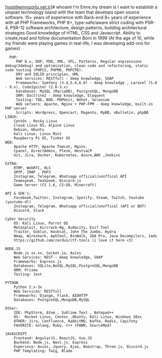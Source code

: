 [root@emrezorlu.net.tr]# whoami
I'm Emre,my dream is I want to establish a utopian technology island with the team that develops open source software.
10+ years of experience with Back-end
8+ years of experience with all PHP Frameworks, PHP 8+, type-safe/aware strict coding with PSR-4, PSR-12
software architecture, design patterns, building architectural strategies
Good knowledge of HTML, CSS and Javascript. Ability to create,read and follow documentation
Born in 1999 (At the age of 10, while my friends were playing games in real-life, I was developing add-ons for games)
   
      PHP:
         PHP 8.x, OOP, PDO, XML, SPL, Patterns, Regular expressions debug(Xdebug) and optimization, clean code and refactoring, static code testing (PHPCS, PHPMD, PHPCPD).
         DRY and SOLID principles, UML
         Web Services: RESTfull - deep knowledge, SOAP
         Frameworks: Symfony (3.4,5.4,6.0) - deep knowledge , Laravel (5.8 - 9.x), CodeIgniter (2.6-3.x)
         Databases: MySQL (MariaDB), PostgreSQL, MongoDB
         ORM: Doctrine2 - deep knowledge, Eloquent
         Testing: TDD, BDD. PHPUnit, Behat, Selenium
         Web servers: Apache, Nginx + PHP-FPM - deep knowledge, built-in PHP server
         Scripts: Wordpress, Opencart, Magento, MyBB, vBulletin, phpBB
    LINUX:
        CentOs , Rocky Linux
        Cloud Linux OS, Alpine Linux
        Debian, Ubuntu
        Kali Linux, Linux Mint
        Raspberry Pi OS, Tinker OS
    WEB:
        Apache HTTP, Apache Tomcat, Nginx,
        Cpanel, DirectAdmin, Plesk, HestiaCP
        Git, Jira, Docker, Kubernetes, Azure,AWS ,Jenkins

    EXTRA:
        RTMP, WebRTC, HLS
        SMTP, IMAP , POP3
        Instagram, Telegram, Whatsapp official/unoffical API
        Teamspeak, TeaSpeak, Discord.js
        Game Server (CS 1.6, CS:GO, Minecraft)

    API & SDK's:
        Facebook,Twitter, Instagram, Spotify, Steam, Twitch, Youtube (youtube-dl)
        Instagram, Telegram, Whatsapp official/unoffical (API or BOT)
        Discord, Slack

    Cyber Security
        OS: Kali Linux, Parrot OS
        Metasploit, Aircrack-Ng, Audacity, Exif Tool
        Traitor, Goblin, Hashcat, John The Jumbo, Hydra
        Nmap, Wireshark, ApkTool, BinWalk, IDA Pro, Java Decompilers, Jadx
        https://github.com/zardus/ctf-tools (i love it here <3)

    NODE.JS
        Node.js xx.xx, Socket.io, Axios
        Web Services: REST - deep knowledge, SOAP
        Frameworks: Express.js
        Databases: SQLite,NoSQL,MySQL,PostgreSQL,MongoDB
        ORM: Prisma
        Testing: Jest

    PYTHON
        Python 2.x-3x
        Web Services: RESTfull
        Frameworks: Django, Flask, AIOHTTP
        Databases: PostgreSQL,MongoDB,MySQL

    Other:
        IDE: PhpStorm, Atom , Sublime Text , Notepad++
        OS:  Rocket Linux, Centos ,Ubuntu, Kali Linux, Windows 20xx
        OTHER: Jira, Confluence, RabbitMQ, Kafka, Redis, Capifony
        FAVORITE: Golang, Ruby, C++ (PAWN, SourceMod)

    JAVASCRIPT
        Frontend: AngularJS, ReactJS, Vue.JS
        Backend: Node.js, Next.js, Express
        Experince: Axios, Jquery, Ajax, Boostrap, Three.js, Discord.js
        PHP Templating: Twig, Blade
